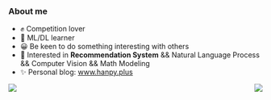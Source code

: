 ### About me
- ✊ Competition lover
- 🤖 ML/DL learner
- 😀 Be keen to do something interesting with others
- 🎈 Interested in **Recommendation System** && Natural Language Process && Computer Vision && Math Modeling
- ✨ Personal blog: www.hanpy.plus 

<a>
<img align="left" src="https://github-readme-stats.vercel.app/api?username=HanpyBin&show_icons=true&icon_color=CE1D2D&text_color=718096&bg_color=ffffff&hide_title=true" />
</a>
<a href="https://github.com/HanpyBin">
<img align="right" src="https://github-readme-stats.vercel.app/api/top-langs/?username=HanpyBin" />
</a>
